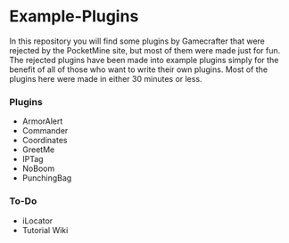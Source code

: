 # Example-Plugins
In this repository you will find some plugins by Gamecrafter that were rejected by the PocketMine site, but most of them were
made just for fun. The rejected plugins have been made into example plugins simply for the benefit of all of those who want to
write their own plugins. Most of the plugins here were made in either 30 minutes or less. 

### Plugins
* ArmorAlert
* Commander
* Coordinates
* GreetMe
* IPTag
* NoBoom
* PunchingBag

### To-Do
* iLocator
* Tutorial Wiki
